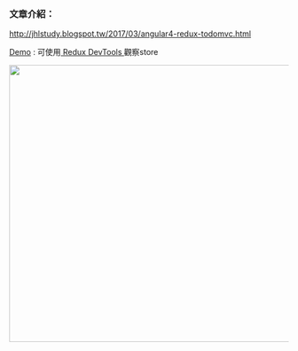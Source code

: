 ### 文章介紹：  
http://jhlstudy.blogspot.tw/2017/03/angular4-redux-todomvc.html

<a href="https://jiahongl.github.io/study-ngrx/dist/">Demo</a> : 可使用<a href="https://chrome.google.com/webstore/detail/redux-devtools/lmhkpmbekcpmknklioeibfkpmmfibljd"> Redux DevTools </a>觀察store
    
    
    
<img src="https://4.bp.blogspot.com/-0-zJFXqb2xg/WNk3kkJT-pI/AAAAAAAAAsA/4mM8AtVkRRAbV_CN0Mk0MrjYlI46ihefACLcB/s1600/HelpfulBigEagle.gif" width="800" height="500">
